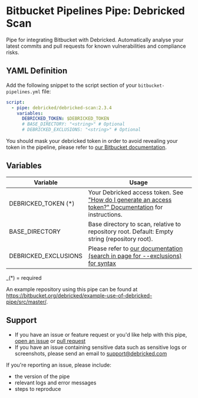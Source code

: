 # Bitbucket Pipelines Pipe: Debricked Scan

Pipe for integrating Bitbucket with Debricked. Automatically analyse your latest commits and pull requests for known vulnerabilities and compliance risks.

## YAML Definition

Add the following snippet to the script section of your `bitbucket-pipelines.yml` file:

```yaml
script:
  - pipe: debricked/debricked-scan:2.3.4
    variables:
      DEBRICKED_TOKEN: $DEBRICKED_TOKEN
      # BASE_DIRECTORY: "<string>" # Optional
      # DEBRICKED_EXCLUSIONS: "<string>" # Optional
```

You should mask your debricked token in order to avoid revealing your token in the pipeline, please refer to [our Bitbucket documentation](https://debricked.com/documentation/1.0/integrations/ci-build-systems/bitbucket).

## Variables

| Variable                      | Usage                                                                                                                                                                                         |
|-------------------------------|-----------------------------------------------------------------------------------------------------------------------------------------------------------------------------------------------|
| DEBRICKED_TOKEN (*)           | Your Debricked access token. See ["How do I generate an access token?" Documentation](https://portal.debricked.com/administration-47/how-do-i-generate-an-access-token-130) for instructions. |
| BASE_DIRECTORY                | Base directory to scan, relative to repository root. Default: Empty string (repository root).                                                                                                 |
| DEBRICKED_EXCLUSIONS          | Please refer to [our documentation (search in page for --exclusions) for syntax](https://portal.debricked.com/debricked-cli-63/debricked-cli-documentation-298#scan)                          |

_(*) = required

An example repository using this pipe can be found at https://bitbucket.org/debricked/example-use-of-debricked-pipe/src/master/.

## Support
- If you have an issue or feature request or you'd like help with this pipe, [open an issue](https://bitbucket.org/debricked/debricked-scan/issues/new) or [pull request](https://bitbucket.org/debricked/debricked-scan/pull-requests/new)
- If you have an issue containing sensitive data such as sensitive logs or screenshots, please send an email to [support@debricked.com](mailto:support@debricked.com)

If you're reporting an issue, please include:

- the version of the pipe
- relevant logs and error messages
- steps to reproduce
